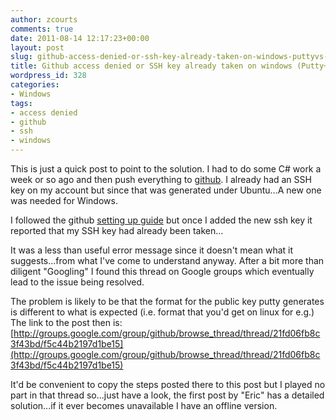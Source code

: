 ```yaml
---
author: zcourts
comments: true
date: 2011-08-14 12:17:23+00:00
layout: post
slug: github-access-denied-or-ssh-key-already-taken-on-windows-puttyvs-git-extension
title: Github access denied or SSH key already taken on windows (Putty+VS git extension)
wordpress_id: 328
categories:
- Windows
tags:
- access denied
- github
- ssh
- windows
---
```


This is just a quick post to point to the solution.
I had to do some C# work a week or so ago and then push everything to [github](http://github.com). I already had an SSH key on my account but since that was generated under Ubuntu...A new one was needed for Windows.<!-- more -->

I followed the github [setting up guide](http://help.github.com/win-set-up-git/) but once I added the new ssh key it reported that my SSH key had already been taken...

It was a less than useful error message since it doesn't mean what it suggests...from what I've come to understand anyway.
After a bit more than diligent "Googling" I found this thread on Google groups which eventually lead to the issue being resolved.

The problem is likely to be that the format for the public key putty generates is different to what is expected (i.e. format that you'd get on linux for e.g.)
The link to the post then is:
[http://groups.google.com/group/github/browse_thread/thread/21fd06fb8c3f43bd/f5c44b2197d1be15](http://groups.google.com/group/github/browse_thread/thread/21fd06fb8c3f43bd/f5c44b2197d1be15)

It'd be convenient to copy the steps posted there to this post but I played no part in that thread so...just have a look, the first post by "Eric" has a detailed solution...if it ever becomes unavailable I have an offline version.

